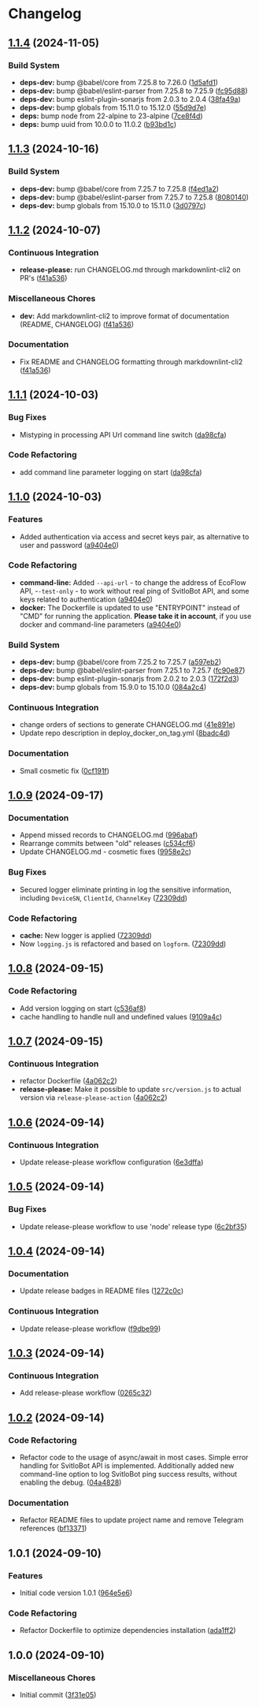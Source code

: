 # Changelog

## [1.1.4](https://github.com/PetroVoronov/ecoflow-mqtt-to-svitlobot/compare/v1.1.3...v1.1.4) (2024-11-05)

### Build System

* **deps-dev:** bump @babel/core from 7.25.8 to 7.26.0 ([1d5afd1](https://github.com/PetroVoronov/ecoflow-mqtt-to-svitlobot/commit/1d5afd176a67418cb1b087ada2532c608b4af430))
* **deps-dev:** bump @babel/eslint-parser from 7.25.8 to 7.25.9 ([fc95d88](https://github.com/PetroVoronov/ecoflow-mqtt-to-svitlobot/commit/fc95d88e77560803fb3b01ad23b1dc93df15ed55))
* **deps-dev:** bump eslint-plugin-sonarjs from 2.0.3 to 2.0.4 ([38fa49a](https://github.com/PetroVoronov/ecoflow-mqtt-to-svitlobot/commit/38fa49acd6ae69be7e7b5841d32cf40c2141f6b0))
* **deps-dev:** bump globals from 15.11.0 to 15.12.0 ([55d9d7e](https://github.com/PetroVoronov/ecoflow-mqtt-to-svitlobot/commit/55d9d7e1da588b5de605261311542f2cfc57794d))
* **deps:** bump node from 22-alpine to 23-alpine ([7ce8f4d](https://github.com/PetroVoronov/ecoflow-mqtt-to-svitlobot/commit/7ce8f4dbd864c5e301f04e361742db7799052165))
* **deps:** bump uuid from 10.0.0 to 11.0.2 ([b93bd1c](https://github.com/PetroVoronov/ecoflow-mqtt-to-svitlobot/commit/b93bd1c93b1a6d3c88f4c638c4c366af5165e32c))

## [1.1.3](https://github.com/PetroVoronov/ecoflow-mqtt-to-svitlobot/compare/v1.1.2...v1.1.3) (2024-10-16)

### Build System

* **deps-dev:** bump @babel/core from 7.25.7 to 7.25.8 ([f4ed1a2](https://github.com/PetroVoronov/ecoflow-mqtt-to-svitlobot/commit/f4ed1a2ae9805316cae9855b0cdf8e8d237c28dc))
* **deps-dev:** bump @babel/eslint-parser from 7.25.7 to 7.25.8 ([8080140](https://github.com/PetroVoronov/ecoflow-mqtt-to-svitlobot/commit/8080140bc4d3c0dc3d1f3a092ce117c7e6ec28b5))
* **deps-dev:** bump globals from 15.10.0 to 15.11.0 ([3d0797c](https://github.com/PetroVoronov/ecoflow-mqtt-to-svitlobot/commit/3d0797c3c5c7bcb1dec2a98159295e72b75f8863))

## [1.1.2](https://github.com/PetroVoronov/ecoflow-mqtt-to-svitlobot/compare/v1.1.1...v1.1.2) (2024-10-07)

### Continuous Integration

* **release-please:** run CHANGELOG.md through markdownlint-cli2 on PR's ([f41a536](https://github.com/PetroVoronov/ecoflow-mqtt-to-svitlobot/commit/f41a5366dfd23dd170542af9d63ea2f7c95480d9))

### Miscellaneous Chores

* **dev:** Add markdownlint-cli2 to improve format of documentation (README, CHANGELOG) ([f41a536](https://github.com/PetroVoronov/ecoflow-mqtt-to-svitlobot/commit/f41a5366dfd23dd170542af9d63ea2f7c95480d9))

### Documentation

* Fix README and CHANGELOG formatting through markdownlint-cli2 ([f41a536](https://github.com/PetroVoronov/ecoflow-mqtt-to-svitlobot/commit/f41a5366dfd23dd170542af9d63ea2f7c95480d9))

## [1.1.1](https://github.com/PetroVoronov/ecoflow-mqtt-to-svitlobot/compare/v1.1.0...v1.1.1) (2024-10-03)

### Bug Fixes

* Mistyping in processing API Url command line switch ([da98cfa](https://github.com/PetroVoronov/ecoflow-mqtt-to-svitlobot/commit/da98cfa8ef68df20b7183c283e51c27eaa854643))

### Code Refactoring

* add command line parameter logging on start ([da98cfa](https://github.com/PetroVoronov/ecoflow-mqtt-to-svitlobot/commit/da98cfa8ef68df20b7183c283e51c27eaa854643))

## [1.1.0](https://github.com/PetroVoronov/ecoflow-mqtt-to-svitlobot/compare/v1.0.9...v1.1.0) (2024-10-03)

### Features

* Added authentication via access and secret keys pair, as alternative to user and password ([a9404e0](https://github.com/PetroVoronov/ecoflow-mqtt-to-svitlobot/commit/a9404e0360f518348704e8a9705f89617d9aa101))

### Code Refactoring

* **command-line:** Added `--api-url` - to change the address of EcoFlow API, -`-test-only` - to work without real ping of SvitloBot API, and some keys related to authentication ([a9404e0](https://github.com/PetroVoronov/ecoflow-mqtt-to-svitlobot/commit/a9404e0360f518348704e8a9705f89617d9aa101))
* **docker:** The Dockerfile is updated to use "ENTRYPOINT" instead of "CMD" for running the application. **Please take it in account**, if you use docker and command-line parameters ([a9404e0](https://github.com/PetroVoronov/ecoflow-mqtt-to-svitlobot/commit/a9404e0360f518348704e8a9705f89617d9aa101))

### Build System

* **deps-dev:** bump @babel/core from 7.25.2 to 7.25.7 ([a597eb2](https://github.com/PetroVoronov/ecoflow-mqtt-to-svitlobot/commit/a597eb21b26efa078eefd97d84786640553d8ae1))
* **deps-dev:** bump @babel/eslint-parser from 7.25.1 to 7.25.7 ([fc90e87](https://github.com/PetroVoronov/ecoflow-mqtt-to-svitlobot/commit/fc90e8716a0204dd668152f91e31aabed941d626))
* **deps-dev:** bump eslint-plugin-sonarjs from 2.0.2 to 2.0.3 ([172f2d3](https://github.com/PetroVoronov/ecoflow-mqtt-to-svitlobot/commit/172f2d3a1b113aa6365d50ed8b00aeeeeb93d087))
* **deps-dev:** bump globals from 15.9.0 to 15.10.0 ([084a2c4](https://github.com/PetroVoronov/ecoflow-mqtt-to-svitlobot/commit/084a2c4e7e38354e6d26cc30d863bf8f46a83c0b))

### Continuous Integration

* change orders of sections to generate CHANGELOG.md ([41e891e](https://github.com/PetroVoronov/ecoflow-mqtt-to-svitlobot/commit/41e891ed002ce155c398e08cc4211003cd20987c))
* Update repo description in deploy_docker_on_tag.yml ([8badc4d](https://github.com/PetroVoronov/ecoflow-mqtt-to-svitlobot/commit/8badc4d8970fdb235f1073f9e2ca66b8e77463bf))

### Documentation

* Small cosmetic fix ([0cf191f](https://github.com/PetroVoronov/ecoflow-mqtt-to-svitlobot/commit/0cf191fd2dbca70d735e599f708fb34143464918))

## [1.0.9](https://github.com/PetroVoronov/ecoflow-mqtt-to-svitlobot/compare/v1.0.8...v1.0.9) (2024-09-17)

### Documentation

* Append missed records to CHANGELOG.md ([996abaf](https://github.com/PetroVoronov/ecoflow-mqtt-to-svitlobot/commit/996abaf1e274c4fa17ed81d79302c99b0005618d))
* Rearrange commits between "old" releases ([c534cf6](https://github.com/PetroVoronov/ecoflow-mqtt-to-svitlobot/commit/c534cf66479e2637b331efbff37e688dc2ed3fab))
* Update CHANGELOG.md - cosmetic fixes ([9958e2c](https://github.com/PetroVoronov/ecoflow-mqtt-to-svitlobot/commit/9958e2cb71bdb2db0394d3713f2dca8563687cd5))

### Bug Fixes

* Secured logger eliminate printing in log the sensitive information, including `DeviceSN`, `ClientId`, `ChannelKey` ([72309dd](https://github.com/PetroVoronov/ecoflow-mqtt-to-svitlobot/commit/72309dd2fae69fda000810785f1b546667103f2a))

### Code Refactoring

* **cache:** New logger is applied ([72309dd](https://github.com/PetroVoronov/ecoflow-mqtt-to-svitlobot/commit/72309dd2fae69fda000810785f1b546667103f2a))
* Now `logging.js` is refactored and  based on `logform`. ([72309dd](https://github.com/PetroVoronov/ecoflow-mqtt-to-svitlobot/commit/72309dd2fae69fda000810785f1b546667103f2a))

## [1.0.8](https://github.com/PetroVoronov/ecoflow-mqtt-to-svitlobot/compare/v1.0.7...v1.0.8) (2024-09-15)

### Code Refactoring

* Add version logging on start ([c536af8](https://github.com/PetroVoronov/ecoflow-mqtt-to-svitlobot/commit/c536af87ec35113b0ebc2ccef9ea89eb376ee9e5))
* cache handling to handle null and undefined values ([9109a4c](https://github.com/PetroVoronov/ecoflow-mqtt-to-svitlobot/commit/9109a4c9b46c25a2f24abd71eff1921e4c60c561))

## [1.0.7](https://github.com/PetroVoronov/ecoflow-mqtt-to-svitlobot/compare/v1.0.6...v1.0.7) (2024-09-15)

### Continuous Integration

* refactor Dockerfile ([4a062c2](https://github.com/PetroVoronov/ecoflow-mqtt-to-svitlobot/commit/4a062c2b5d525902f12b38c561c065b6c680106b))
* **release-please:** Make it possible to update `src/version.js` to actual version via `release-please-action` ([4a062c2](https://github.com/PetroVoronov/ecoflow-mqtt-to-svitlobot/commit/4a062c2b5d525902f12b38c561c065b6c680106b))

## [1.0.6](https://github.com/PetroVoronov/ecoflow-mqtt-to-svitlobot/compare/v1.0.5...v1.0.6) (2024-09-14)

### Continuous Integration

* Update release-please workflow configuration ([6e3dffa](https://github.com/PetroVoronov/ecoflow-mqtt-to-svitlobot/commit/6e3dffafcbf6d9af56417c5b35336274ca52b731))

## [1.0.5](https://github.com/PetroVoronov/ecoflow-mqtt-to-svitlobot/compare/v1.0.4...v1.0.5) (2024-09-14)

### Bug Fixes

* Update release-please workflow to use 'node' release type ([6c2bf35](https://github.com/PetroVoronov/ecoflow-mqtt-to-svitlobot/commit/6c2bf35ba93153c0c84967b803f377a9771da026))

## [1.0.4](https://github.com/PetroVoronov/ecoflow-mqtt-to-svitlobot/compare/v1.0.3...v1.0.4) (2024-09-14)

### Documentation

* Update release badges in README files ([1272c0c](https://github.com/PetroVoronov/ecoflow-mqtt-to-svitlobot/commit/1272c0c7405175c34c6630a54495e4cbdfb30b24))

### Continuous Integration

* Update release-please workflow ([f9dbe99](https://github.com/PetroVoronov/ecoflow-mqtt-to-svitlobot/commit/f9dbe9925a8818666f037a5f099f336325e30918))

## [1.0.3](https://github.com/PetroVoronov/ecoflow-mqtt-to-svitlobot/compare/v1.0.2...v1.0.3) (2024-09-14)

### Continuous Integration

* Add release-please workflow ([0265c32](https://github.com/PetroVoronov/ecoflow-mqtt-to-svitlobot/commit/0265c3212dd8729c7498c9255b9245d5f2830062))

## [1.0.2](https://github.com/PetroVoronov/ecoflow-mqtt-to-svitlobot/compare/v1.0.1...v1.0.2) (2024-09-14)

### Code Refactoring

* Refactor code to the usage of async/await in most cases. Simple error handling for SvitloBot API is implemented. Additionally added new command-line option to log SvitloBot ping success results, without enabling the debug. ([04a4828](https://github.com/PetroVoronov/ecoflow-mqtt-to-svitlobot/commit/04a48280dca66291e6f9be613f7496661809b137))

### Documentation

* Refactor README files to update project name and remove Telegram references ([bf13371](https://github.com/PetroVoronov/ecoflow-mqtt-to-svitlobot/commit/bf1337164b79d46778c6bc3fabb380cde8c63833))

## 1.0.1 (2024-09-10)

### Features

* Initial code version 1.0.1 ([964e5e6](https://github.com/PetroVoronov/ecoflow-mqtt-to-svitlobot/commit/964e5e6f9c8b75f42d9338ad02c37af23bb95cc5))

### Code Refactoring

* Refactor Dockerfile to optimize dependencies installation ([ada1ff2](https://github.com/PetroVoronov/ecoflow-mqtt-to-svitlobot/commit/ada1ff2d85526c94702ea0a7016c4ea6ad85eec9))

## 1.0.0 (2024-09-10)

### Miscellaneous Chores

* Initial commit ([3f31e05](https://github.com/PetroVoronov/ecoflow-mqtt-to-svitlobot/commit/3f31e05e8a66cdd5bf72fa39d18ec9d48d3a42e5))
